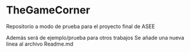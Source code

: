 # TheGameCorner
Repositorio a modo de prueba para el proyecto final de ASEE

Además será de ejemplo/prueba para otros trabajos
Se añade una nueva linea al archivo Readme.md
